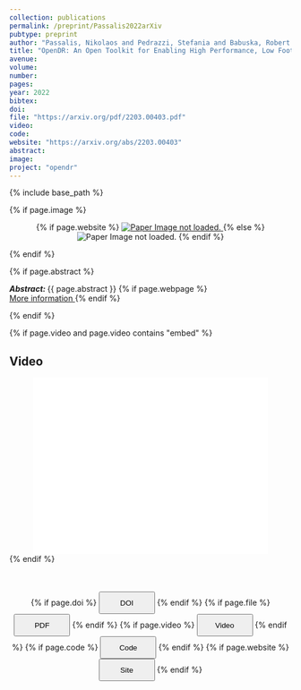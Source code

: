 ```yaml
---
collection: publications
permalink: /preprint/Passalis2022arXiv
pubtype: preprint
author: "Passalis, Nikolaos and Pedrazzi, Stefania and Babuska, Robert and Burgard, Wolfram and Dias, Daniel and Ferro, Francesco and Gabbouj, Moncef and Ole, Green and Iosifidis, Alexandros and Kayacan, Erdal and Kober, Jens and Michel, Olivier and Nikolaidis, Nikolaos and Nousi, Paraskevi and Pieters, Roel S. and Tzelepi, Maria and Valada, Abhinav and Tefas, Anastasios"
title: "OpenDR: An Open Toolkit for Enabling High Performance, Low Footprint Deep Learning for Robotics"
avenue: 
volume: 
number: 
pages: 
year: 2022
bibtex: 
doi: 
file: "https://arxiv.org/pdf/2203.00403.pdf"
video: 
code: 
website: "https://arxiv.org/abs/2203.00403"
abstract: 
image: 
project: "opendr"
---
```

{% include base_path %}

{% if page.image %}
<p align="center">
{% if page.website %}
<a href="{{ page.website }}"> <img src="{{  page.image }}" alt="Paper Image not loaded." style="max-height:400px;max-width:400px"/> </a>
{% else %}
<img src="{{  page.image }}" alt="Paper Image not loaded." />
{% endif %}
</p>
{% endif %}

{% if page.abstract %}
<p> <strong> <em> Abstract: </em> </strong> {{ page.abstract }}
    {% if page.webpage %}
        <a href="{{ page.website}}"> <br> More information </a>
    {% endif %}
</p>
{% endif %}


{% if page.video and page.video contains "embed" %}
<h2> Video </h2>
<div align="center">
<iframe width="420" height="315" src="{{ page.video }}" frameborder="0" allowfullscreen ></iframe>
</div>
{% endif %}


<div align="center" style="margin-top: 50px">
{% if page.doi %}
<button name="button" onclick="{{ page.doi }}" style="height:40px;width:100px">DOI</button>
{% endif %}
{% if page.file %}
<button name="button" onclick="{{ page.file }}" style="height:40px;width:100px">PDF</button>
{% endif %}
{% if page.video %}
<button name="button" onclick="{{ page.video }}" style="height:40px;width:100px">Video</button>
{% endif %}
{% if page.code %}
<button name="button" onclick="{{ page.code }}" style="height:40px;width:100px">Code</button>
{% endif %}
{% if page.website %}
<button name="button" onclick="{{ page.website }}" style="height:40px;width:100px">Site</button>
{% endif %}
</div>